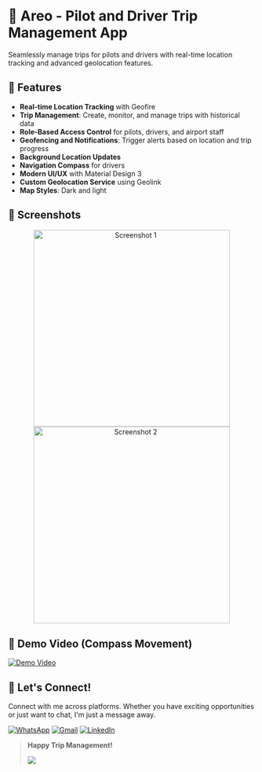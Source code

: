 # 🚀 Areo - Pilot and Driver Trip Management App

Seamlessly manage trips for pilots and drivers with real-time location tracking and advanced geolocation features.

## 🌟 Features

- **Real-time Location Tracking** with Geofire
- **Trip Management**: Create, monitor, and manage trips with historical data
- **Role-Based Access Control** for pilots, drivers, and airport staff
- **Geofencing and Notifications**: Trigger alerts based on location and trip progress
- **Background Location Updates**
- **Navigation Compass** for drivers
- **Modern UI/UX** with Material Design 3
- **Custom Geolocation Service** using Geolink
- **Map Styles**: Dark and light

## 📸 Screenshots

<p align="center">
  <img src="https://github.com/user-attachments/assets/e8b42d0c-8818-4f0a-b81b-c992b3a15b90" alt="Screenshot 1" width="400"/>
  <img src="https://github.com/user-attachments/assets/de52417b-5ee0-460b-ac12-c77216d1d840" alt="Screenshot 2" width="400"/>
</p>

## 🎥 Demo Video (Compass Movement)

[![Demo Video](https://img.youtube.com/vi/14e340de-8be8-4f8e-9a6e-564e9d01a4dc/0.jpg)](https://github.com/user-attachments/assets/14e340de-8be8-4f8e-9a6e-564e9d01a4dc)

## 🔗 Let's Connect!

Connect with me across platforms. Whether you have exciting opportunities or just want to chat, I'm just a message away.

[![WhatsApp](https://img.shields.io/badge/WhatsApp-%2B201033939828-25D366?style=for-the-badge&logo=whatsapp&logoColor=white)](https://wa.me/201033939828) [![Gmail](https://img.shields.io/badge/Gmail-kariemseiam%40gmail.com-red?style=for-the-badge&logo=gmail&logoColor=white)](mailto:kariemseiam@gmail.com) [![LinkedIn](https://img.shields.io/badge/LinkedIn-Kariem%20Seiam-0077B5?style=for-the-badge&logo=linkedin&logoColor=white)](https://www.linkedin.com/in/kariemseiam/)

> **Happy Trip Management!**
>
> <a href="https://www.buymeacoffee.com/kariemseiam"><img src="https://img.buymeacoffee.com/button-api/?text=Buy me a coffee&emoji=☕&slug=kariemseiam&button_colour=FFDD00&font_colour=000000&font_family=Cookie&outline_colour=000000&coffee_colour=ffffff" /></a>
